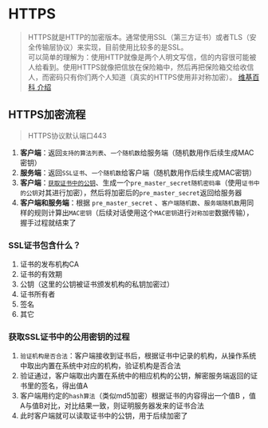 # HTTPS
> HTTPS就是HTTP的加密版本。通常使用SSL（第三方证书）或者TLS（安全传输层协议）来实现，目前使用比较多的是SSL。  
> 可以简单的理解为：使用HTTP就像是两个人明文写信，信的内容很可能被人给看到。使用HTTPS就像把信放在保险箱中，然后再把保险箱交给收信人，而密码只有你们两个人知道（真实的HTTPS使用非对称加密）。
> [维基百科 介绍](https://zh.wikipedia.org/wiki/%E8%B6%85%E6%96%87%E6%9C%AC%E4%BC%A0%E8%BE%93%E5%AE%89%E5%85%A8%E5%8D%8F%E8%AE%AE)


## HTTPS加密流程
> HTTPS协议默认端口443

1. **客户端**：返回`支持的算法列表`、`一个随机数`给服务端（随机数用作后续生成MAC密钥）
2. **服务端**：返回`SSL证书`、`一个随机数`给客户端（随机数用作后续生成MAC密钥）
3. **客户端**：[`获取证书中的公钥`](#获取ssl证书中的公用密钥的过程)、生成一个`pre_master_secret随机密码串`（使用`证书中的公钥`对其进行加密），然后将加密后的`pre_master_secret`返回给服务器
4. **客户端和服务端**：根据 `pre_master_secret` 、`客户端随机数`、`服务端随机数`用同样的规则计算出`MAC密钥`（后续对话使用这个`MAC密钥`进行`对称加密`数据传输），握手过程就结束了

### SSL证书包含什么？
1. 证书的发布机构CA
2. 证书的有效期
3. 公钥（这里的公钥被证书颁发机构的私钥加密过）
4. 证书所有者
5. 签名
6. 其它

### 获取SSL证书中的公用密钥的过程
1. `验证机构是否合法`：客户端接收到证书后，根据证书中记录的机构，从操作系统中取出内置在系统中对应的机构，验证机构是否合法
2. 验证通过，客户端取出内置在系统中的相应机构的公钥，解密服务端返回的证书里的签名，得出值A
3. 客户端用约定的`hash算法`（类似md5加密）根据证书的内容得出一个值B ，值A与值B对比，对比结果一致，则证明服务器发来的证书合法
4. 此时客户端就可以读取证书中的公钥，用于后续加密了

